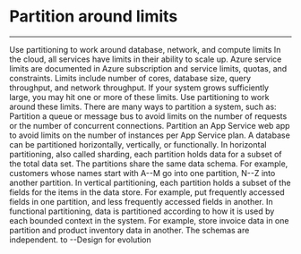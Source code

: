 # Partition around limits



---

Use partitioning to work around database, network, and compute limits In the cloud, all services have limits in their ability to scale up. Azure service limits are documented in Azure subscription and service limits, quotas, and constraints. Limits include number of cores, database size, query throughput, and network throughput. If your system grows sufficiently large, you may hit one or more of these limits. Use partitioning to work around these limits. There are many ways to partition a system, such as: Partition a queue or message bus to avoid limits on the number of requests or the number of concurrent connections. Partition an App Service web app to avoid limits on the number of instances per App Service plan. A database can be partitioned horizontally, vertically, or functionally. In horizontal partitioning, also called sharding, each partition holds data for a subset of the total data set. The partitions share the same data schema. For example, customers whose names start with A--M go into one partition, N--Z into another partition. In vertical partitioning, each partition holds a subset of the fields for the items in the data store. For example, put frequently accessed fields in one partition, and less frequently accessed fields in another. In functional partitioning, data is partitioned according to how it is used by each bounded context in the system. For example, store invoice data in one partition and product inventory data in another. The schemas are independent. to --Design for evolution
